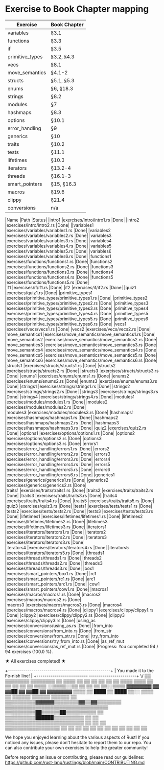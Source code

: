 # Exercise to Book Chapter mapping

| Exercise               | Book Chapter        |
| ---------------------- | ------------------- |
| variables              | §3.1                |
| functions              | §3.3                |
| if                     | §3.5                |
| primitive_types        | §3.2, §4.3          |
| vecs                   | §8.1                |
| move_semantics         | §4.1-2              |
| structs                | §5.1, §5.3          |
| enums                  | §6, §18.3           |
| strings                | §8.2                |
| modules                | §7                  |
| hashmaps               | §8.3                |
| options                | §10.1               |
| error_handling         | §9                  |
| generics               | §10                 |
| traits                 | §10.2               |
| tests                  | §11.1               |
| lifetimes              | §10.3               |
| iterators              | §13.2-4             |
| threads                | §16.1-3             |
| smart_pointers         | §15, §16.3          |
| macros                 | §19.6               |
| clippy                 | §21.4               |
| conversions            | n/a                 |


|Name                   |Path                                             |Status| 
|intro1                  |exercises/intro/intro1.rs                       |Done|
|intro2                  |exercises/intro/intro2.rs                       |Done|
||variables1              |exercises/variables/variables1.rs              |Done|
|variables2              |exercises/variables/variables2.rs               |Done|
|variables3              |exercises/variables/variables3.rs               |Done|
|variables4              |exercises/variables/variables4.rs               |Done|
|variables5              |exercises/variables/variables5.rs               |Done|
|variables6              |exercises/variables/variables6.rs               |Done|
|functions1              |exercises/functions/functions1.rs               |Done|
|functions2              |exercises/functions/functions2.rs               |Done|
|functions3              |exercises/functions/functions3.rs               |Done|
|functions4              |exercises/functions/functions4.rs               |Done|
|functions5              |exercises/functions/functions5.rs               |Done|   
|if1                     |exercises/if/if1.rs                             |Done|
|if2                     |exercises/if/if2.rs                             |Done|
|quiz1                   |exercises/quiz1.rs                              |Done|
|primitive_types1        |exercises/primitive_types/primitive_types1.rs   |Done|
|primitive_types2        |exercises/primitive_types/primitive_types2.rs   |Done|
|primitive_types3        |exercises/primitive_types/primitive_types3.rs   |Done|
|primitive_types4        |exercises/primitive_types/primitive_types4.rs   |Done|
|primitive_types5        |exercises/primitive_types/primitive_types5.rs   |Done|
|primitive_types6        |exercises/primitive_types/primitive_types6.rs   |Done|
|vecs1                   |exercises/vecs/vecs1.rs                         |Done|
|vecs2                   |exercises/vecs/vecs2.rs                         |Done|
|move_semantics1         |exercises/move_semantics/move_semantics1.rs     |Done|
|move_semantics2         |exercises/move_semantics/move_semantics2.rs     |Done|
|move_semantics3         |exercises/move_semantics/move_semantics3.rs     |Done|
|move_semantics4         |exercises/move_semantics/move_semantics4.rs     |Done|   
|move_semantics5         |exercises/move_semantics/move_semantics5.rs     |Done|
|move_semantics6         |exercises/move_semantics/move_semantics6.rs     |Done|
|structs1                |exercises/structs/structs1.rs                   |Done|
|structs2                |exercises/structs/structs2.rs                   |Done|
|structs3                |exercises/structs/structs3.rs                   |Done|
|enums1                  |exercises/enums/enums1.rs                       |Done|
|enums2                  |exercises/enums/enums2.rs                       |Done|
|enums3                  |exercises/enums/enums3.rs                       |Done|
|strings1                |exercises/strings/strings1.rs                   |Done|
|strings2                |exercises/strings/strings2.rs                   |Done|
|strings3                |exercises/strings/strings3.rs                   |Done|
|strings4                |exercises/strings/strings4.rs                   |Done|
|modules1                |exercises/modules/modules1.rs                   |Done|
|modules2                |exercises/modules/modules2.rs                   |Done|   
|modules3                |exercises/modules/modules3.rs                   |Done|
|hashmaps1               |exercises/hashmaps/hashmaps1.rs                 |Done|
|hashmaps2               |exercises/hashmaps/hashmaps2.rs                 |Done|
|hashmaps3               |exercises/hashmaps/hashmaps3.rs                 |Done|
|quiz2                   |exercises/quiz2.rs                              |Done|
|options1                |exercises/options/options1.rs                   |Done|
|options2                |exercises/options/options2.rs                   |Done|
|options3                |exercises/options/options3.rs                   |Done|
|errors1                 |exercises/error_handling/errors1.rs             |Done|
|errors2                 |exercises/error_handling/errors2.rs             |Done|
|errors3                 |exercises/error_handling/errors3.rs             |Done|
|errors4                 |exercises/error_handling/errors4.rs             |Done|
|errors5                 |exercises/error_handling/errors5.rs             |Done|
|errors6                 |exercises/error_handling/errors6.rs             |Done|
|generics1               |exercises/generics/generics1.rs                 |Done|
|generics2               |exercises/generics/generics2.rs                 |Done|  
|traits1                 |exercises/traits/traits1.rs                     |Done|
|traits2                 |exercises/traits/traits2.rs                     |Done|
|traits3                 |exercises/traits/traits3.rs                     |Done|
|traits4                 |exercises/traits/traits4.rs                     |Done|
|traits5                 |exercises/traits/traits5.rs                     |Done|
|quiz3                   |exercises/quiz3.rs                              |Done|
|tests1                  |exercises/tests/tests1.rs                       |Done|
|tests2                  |exercises/tests/tests2.rs                       |Done|
|tests3                  |exercises/tests/tests3.rs                       |Done|
|lifetimes1              |exercises/lifetimes/lifetimes1.rs               |Done|
|lifetimes2              |exercises/lifetimes/lifetimes2.rs               |Done|
|lifetimes3              |exercises/lifetimes/lifetimes3.rs               |Done|
|iterators1              |exercises/iterators/iterators1.rs               |Done|
|iterators2              |exercises/iterators/iterators2.rs               |Done|
|iterators3              |exercises/iterators/iterators3.rs               |Done|   
|iterators4              |exercises/iterators/iterators4.rs               |Done|
|iterators5              |exercises/iterators/iterators5.rs               |Done|
|threads1                |exercises/threads/threads1.rs                   |Done|
|threads2                |exercises/threads/threads2.rs                   |Done|
|threads3                |exercises/threads/threads3.rs                   |Done|
|box1                    |exercises/smart_pointers/box1.rs                |Done|
|rc1                     |exercises/smart_pointers/rc1.rs                 |Done|
|arc1                    |exercises/smart_pointers/arc1.rs                |Done|
|cow1                    |exercises/smart_pointers/cow1.rs                |Done|
|macros1                 |exercises/macros/macros1.rs                     |Done|
|macros2                 |exercises/macros/macros2.rs                     |Done|  
|macros3                 |exercises/macros/macros3.rs                     |Done|
|macros4                 |exercises/macros/macros4.rs                     |Done|
|clippy1                 |exercises/clippy/clippy1.rs                     |Done|
|clippy2                 |exercises/clippy/clippy2.rs                     |Done|
|clippy3                 |exercises/clippy/clippy3.rs                     |Done|
|using_as                |exercises/conversions/using_as.rs               |Done|
|from_into               |exercises/conversions/from_into.rs              |Done|
|from_str                |exercises/conversions/from_str.rs               |Done|
|try_from_into           |exercises/conversions/try_from_into.rs          |Done|
|as_ref_mut              |exercises/conversions/as_ref_mut.rs             |Done|
|Progress: You completed 94 / 94 exercises (100.0 %).


★ All exercises completed! ★

+----------------------------------------------------+
|          You made it to the Fe-nish line!          |
+--------------------------  ------------------------+
                          \\/
     ▒▒          ▒▒▒▒▒▒▒▒      ▒▒▒▒▒▒▒▒          ▒▒
   ▒▒▒▒  ▒▒    ▒▒        ▒▒  ▒▒        ▒▒    ▒▒  ▒▒▒▒
   ▒▒▒▒  ▒▒  ▒▒            ▒▒            ▒▒  ▒▒  ▒▒▒▒
 ░░▒▒▒▒░░▒▒  ▒▒            ▒▒            ▒▒  ▒▒░░▒▒▒▒
   ▓▓▓▓▓▓▓▓  ▓▓      ▓▓██  ▓▓  ▓▓██      ▓▓  ▓▓▓▓▓▓▓▓
     ▒▒▒▒    ▒▒      ████  ▒▒  ████      ▒▒░░  ▒▒▒▒
       ▒▒  ▒▒▒▒▒▒        ▒▒▒▒▒▒        ▒▒▒▒▒▒  ▒▒
         ▒▒▒▒▒▒▒▒▒▒▓▓▓▓▓▓▒▒▒▒▒▒▒▒▓▓▒▒▓▓▒▒▒▒▒▒▒▒
           ▒▒▒▒▒▒▒▒▒▒▒▒▒▒▒▒▒▒▒▒▒▒▒▒▒▒▒▒▒▒▒▒▒▒
             ▒▒▒▒▒▒▒▒▒▒██▒▒▒▒▒▒██▒▒▒▒▒▒▒▒▒▒
           ▒▒  ▒▒▒▒▒▒▒▒▒▒██████▒▒▒▒▒▒▒▒▒▒  ▒▒
         ▒▒    ▒▒▒▒▒▒▒▒▒▒▒▒▒▒▒▒▒▒▒▒▒▒▒▒▒▒    ▒▒
       ▒▒    ▒▒    ▒▒▒▒▒▒▒▒▒▒▒▒▒▒▒▒▒▒    ▒▒    ▒▒
       ▒▒  ▒▒    ▒▒                  ▒▒    ▒▒  ▒▒
           ▒▒  ▒▒                      ▒▒  ▒▒

We hope you enjoyed learning about the various aspects of Rust!
If you noticed any issues, please don't hesitate to report them to our repo.
You can also contribute your own exercises to help the greater community!

Before reporting an issue or contributing, please read our guidelines:
https://github.com/rust-lang/rustlings/blob/main/CONTRIBUTING.md